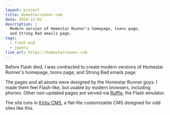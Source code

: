 ```yaml
---
layout: project
title: Homestarrunner.com
date: 2019-12-01
description: |
  Modern version of Homestar Runner's homepage, toons page,
  and Strong Bad emails page.
tags:
  - front-end
  - jquery
live_url: https://homestarrunner.com
---
```


Before Flash died, I was contracted to create modern versions of Homestar Runner's homepage, toons page, and Strong Bad emails page.

The pages and all assets were designed by the Homestar Runner guys. I made them feel Flash-like, but usable by modern browsers, including phones. Other non-updated pages are served via [Ruffle](https://ruffle.rs/), the Flash emulator.

The site runs in [Kirby CMS](https://getkirby.com/), a flat-file customizable CMS designed for odd sites like this.
